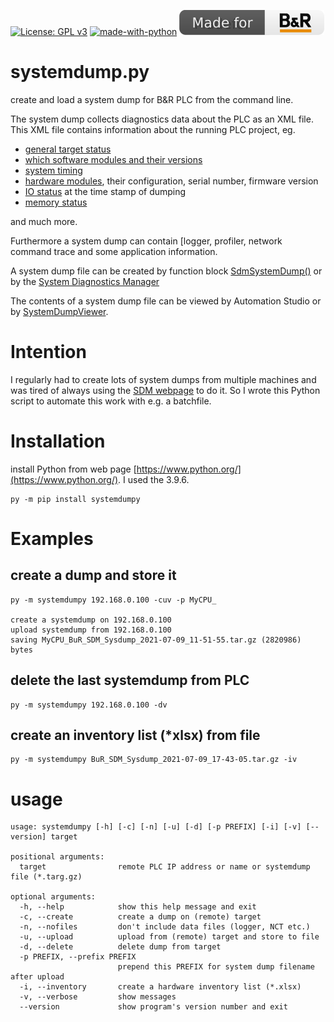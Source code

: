 [![License: GPL v3](https://img.shields.io/badge/License-GPLv3-blue.svg)](https://www.gnu.org/licenses/gpl-3.0)
[![made-with-python](https://img.shields.io/badge/Made%20with-Python-1f425f.svg)](https://www.python.org/)
[![Made For B&R](https://github.com/hilch/BandR-badges/blob/main/Made-For-BrAutomation.svg)](https://www.br-automation.com)

# systemdump.py
create and load a system dump for B&amp;R PLC from the command line.

The system dump collects diagnostics data about the PLC as an XML file. This XML file contains information about the running PLC project, eg.
- [general target status](https://help.br-automation.com/#/en/4/automationruntime%2Ftargets%2Fsdm%2Fsdm%2Fsdm2_system_general.htm)
- [which software modules and their versions](https://help.br-automation.com/#/en/4/automationruntime%2Ftargets%2Fsdm%2Fsdm%2Fsdm2_software.htm)
- [system timing](https://help.br-automation.com/#/en/4/automationruntime%2Ftargets%2Fsdm%2Fsdm%2Fsdm2_system_timing.htm)
- [hardware modules](https://help.br-automation.com/#/en/4/automationruntime%2Ftargets%2Fsdm%2Fsdm%2Fsdm2_hardware.htm), their configuration, serial number, firmware version
- [IO status](https://help.br-automation.com/#/en/4/automationruntime%2Ftargets%2Fsdm%2Fsdm%2Fsdm2_hardwareioviewer.html) at the time stamp of dumping
- [memory status](https://help.br-automation.com/#/en/4/automationruntime%2Ftargets%2Fsdm%2Fsdm%2Fsdm2_system_memory.htm)

and much more.

Furthermore a system dump can contain [logger, profiler, network command trace and some application information.

A system dump file can be created by function block [SdmSystemDump()](https://help.br-automation.com/#/en/4/libraries%2Fasarsdm%2Ffbks%2Fsdmsystemdump.html) or by the [System Diagnostics Manager](https://help.br-automation.com/#/en/4/automationruntime%2Ftargets%2Fsdm%2Fsdm.htm)

The contents of a system dump file can be viewed by Automation Studio or by [SystemDumpViewer](https://github.com/bee-eater/SystemDumpViewer).

# Intention

I regularly had to create lots of system dumps from multiple machines and was tired of always using the [SDM webpage](https://help.br-automation.com/#/en/4/automationruntime/targets/sdm/sdm/sdm2_sdmpage_systemdump.html) to do it.
So I wrote this Python script to automate this work with e.g. a batchfile.


# Installation
install Python from web page [https://www.python.org/](https://www.python.org/). I used the 3.9.6.

```
py -m pip install systemdumpy
```


# Examples

## create a dump and store it
```
py -m systemdumpy 192.168.0.100 -cuv -p MyCPU_

create a systemdump on 192.168.0.100
upload systemdump from 192.168.0.100
saving MyCPU_BuR_SDM_Sysdump_2021-07-09_11-51-55.tar.gz (2820986) bytes
```

## delete the last systemdump from PLC
```
py -m systemdumpy 192.168.0.100 -dv
```

## create an inventory list (*xlsx) from file
```
py -m systemdumpy BuR_SDM_Sysdump_2021-07-09_17-43-05.tar.gz -iv
```


# usage

```
usage: systemdumpy [-h] [-c] [-n] [-u] [-d] [-p PREFIX] [-i] [-v] [--version] target

positional arguments:
  target                remote PLC IP address or name or systemdump file (*.targ.gz)

optional arguments:
  -h, --help            show this help message and exit
  -c, --create          create a dump on (remote) target
  -n, --nofiles         don't include data files (logger, NCT etc.)
  -u, --upload          upload from (remote) target and store to file
  -d, --delete          delete dump from target
  -p PREFIX, --prefix PREFIX
                        prepend this PREFIX for system dump filename after upload
  -i, --inventory       create a hardware inventory list (*.xlsx)
  -v, --verbose         show messages
  --version             show program's version number and exit
```

